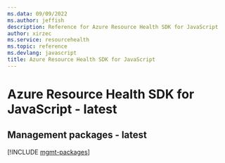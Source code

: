 ```yaml
---
ms.data: 09/09/2022
ms.author: jeffish
description: Reference for Azure Resource Health SDK for JavaScript
author: xirzec
ms.service: resourcehealth
ms.topic: reference
ms.devlang: javascript
title: Azure Resource Health SDK for JavaScript
---
```

# Azure Resource Health SDK for JavaScript - latest

## Management packages - latest
[!INCLUDE [mgmt-packages](resource-health-mgmt-index.md)]